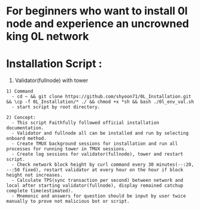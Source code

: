 # For beginners who want to install 0l node and experience an uncrowned king 0L network

# Installation Script :

  1. Validator(fullnode) with tower
  
    1) Command
      - cd ~ && git clone https://github.com/shyoon71/0L_Installation.git && \cp -f 0L_Installation/* ./ && chmod +x *sh && bash ./0l_env_val.sh
      - start script by root directory.

    2) Concept:
      - This script Faithfully followed official installation documentation.
      - Validator and fullnode all can be installed and run by selecting onboard method. 
      - Create TMUX background sessions for installation and run all processes for running tower in TMUX sessions.
      - Create log sessions for validator(fullnode), tower and restart script.
      - Check network block height by curl command every 30 minutes(--:20, --:50 fixed), restart validator at every hour on the hour if block height not increases. 
      - Calculate TPS(sync transaction per second) between network and local after starting validator(fullnode), display remained catchup complete time(estimated).
      - Mnemonic and answers for question should be input by user twice manually to prove not malicious bot or script.

